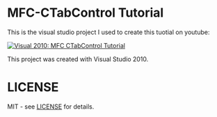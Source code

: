 # MFC-CTabControl Tutorial

This is the visual studio project I used to create this tuotial on youtube:

[![Visual 2010: MFC CTabControl Tutorial](https://img.youtube.com/vi/7LSqZ7Kl6CE/0.jpg)](https://www.youtube.com/watch?v=7LSqZ7Kl6CE)

This project was created with Visual Studio 2010.

# LICENSE
MIT - see [LICENSE](./LICENSE) for details.